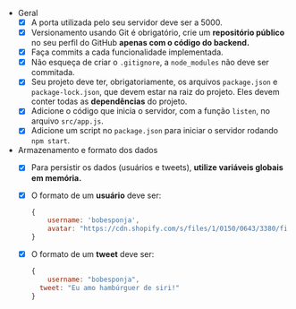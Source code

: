 - Geral
    - [X]  A porta utilizada pelo seu servidor deve ser a 5000.
    - [X]  Versionamento usando Git é obrigatório, crie um **repositório público** no seu perfil do GitHub **apenas com o código do backend.**
    - [X]  Faça commits a cada funcionalidade implementada.
    - [X]  Não esqueça de criar o `.gitignore`, a `node_modules` não deve ser commitada.
    - [X]  Seu projeto deve ter, obrigatoriamente, os arquivos `package.json` e `package-lock.json`, que devem estar na raiz do projeto. Eles devem conter todas as **dependências** do projeto.
    - [X]  Adicione o código que inicia o servidor, com a função `listen`, no arquivo `src/app.js`.
    - [X]  Adicione um script no `package.json` para iniciar o servidor rodando `npm start`.
                
- Armazenamento e formato dos dados
    - [X]  Para persistir os dados (usuários e tweets), **utilize variáveis globais em memória.**
    - [X]  O formato de um **usuário** deve ser:
        
        ```jsx
        {
        	username: 'bobesponja', 
        	avatar: "https://cdn.shopify.com/s/files/1/0150/0643/3380/files/Screen_Shot_2019-07-01_at_11.35.42_AM_370x230@2x.png" 
        }
        ```
        
    - [X]  O formato de um **tweet** deve ser:
        
        ```jsx
        {
        	username: "bobesponja",
          tweet: "Eu amo hambúrguer de siri!"
        }
        ```